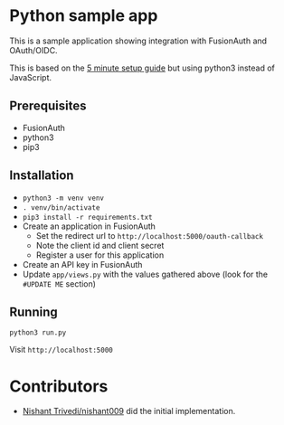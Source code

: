 # Python sample app

This is a sample application showing integration with FusionAuth and OAuth/OIDC.

This is based on the [5 minute setup guide](https://fusionauth.io/docs/v1/tech/5-minute-setup-guide) but using python3 instead of JavaScript.

## Prerequisites

* FusionAuth
* python3
* pip3

## Installation

* `python3 -m venv venv`
* `. venv/bin/activate`
* `pip3 install -r requirements.txt`
* Create an application in FusionAuth
  * Set the redirect url to `http://localhost:5000/oauth-callback`
  * Note the client id and client secret
  * Register a user for this application
* Create an API key in FusionAuth
* Update `app/views.py` with the values gathered above (look for the `#UPDATE ME` section)

## Running

`python3 run.py`

Visit `http://localhost:5000`

# Contributors

* [Nishant Trivedi/nishant009](https://github.com/nishant009) did the initial implementation. 

